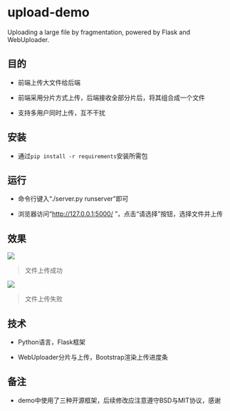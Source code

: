 # upload-demo

Uploading a large file by fragmentation, powered by Flask and WebUploader.  


## 目的

* 前端上传大文件给后端  

* 前端采用分片方式上传，后端接收全部分片后，将其组合成一个文件  

* 支持多用户同时上传，互不干扰  


## 安装

* 通过<code>pip install -r requirements</code>安装所需包  


## 运行

* 命令行键入“./server.py runserver”即可  

* 浏览器访问“http://127.0.0.1:5000/ ”，点击“请选择”按钮，选择文件并上传  


## 效果

![](http://img.my.csdn.net/uploads/201708/27/1503843837_9940.gif)
> 文件上传成功  

![](http://img.my.csdn.net/uploads/201708/27/1503843837_4091.gif)
> 文件上传失败  


## 技术

* Python语言，Flask框架  

* WebUploader分片与上传，Bootstrap渲染上传进度条  


## 备注

* demo中使用了三种开源框架，后续修改应注意遵守BSD与MIT协议，感谢  

